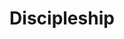 ---
title: Discipleship
path: xp
order: 3
type: Director
userID: cm9iQGZsYXRsYW5kZ3JvdXAub3Jn
rprs: true
---